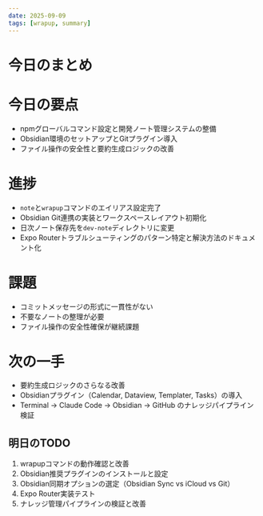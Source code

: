 ```yaml
---
date: 2025-09-09
tags: [wrapup, summary]
---
```

# 今日のまとめ

# 今日の要点
- npmグローバルコマンド設定と開発ノート管理システムの整備
- Obsidian環境のセットアップとGitプラグイン導入
- ファイル操作の安全性と要約生成ロジックの改善

# 進捗
- `note`と`wrapup`コマンドのエイリアス設定完了
- Obsidian Git連携の実装とワークスペースレイアウト初期化
- 日次ノート保存先を`dev-note`ディレクトリに変更
- Expo Routerトラブルシューティングのパターン特定と解決方法のドキュメント化

# 課題
- コミットメッセージの形式に一貫性がない
- 不要なノートの整理が必要
- ファイル操作の安全性確保が継続課題

# 次の一手
- 要約生成ロジックのさらなる改善
- Obsidianプラグイン（Calendar, Dataview, Templater, Tasks）の導入
- Terminal → Claude Code → Obsidian → GitHub のナレッジパイプライン検証

## 明日のTODO
1. wrapupコマンドの動作確認と改善
2. Obsidian推奨プラグインのインストールと設定
3. Obsidian同期オプションの選定（Obsidian Sync vs iCloud vs Git）
4. Expo Router実装テスト
5. ナレッジ管理パイプラインの検証と改善
